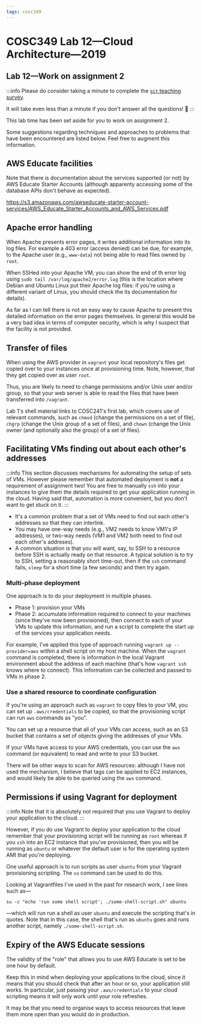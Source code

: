 ```yaml
---
tags: cosc349
---
```

# COSC349 Lab 12—Cloud Architecture—2019
## Lab 12—Work on assignment 2

[gitsurvey]: https://forms.office.com/Pages/ResponsePage.aspx?id=xe8lAv54KEmxV57ySAnpuqui8exv8e1Ps7Lrl2YV1z1UN0wzNVNHWlhLUVJRQzhQQ0kyUUVQNDBHOS4u

:::info
Please do consider taking a minute to complete the [`git` teaching survey][gitsurvey].

It will take even less than a minute if you don't answer all the questions! :tada:
:::

This lab time has been set aside for you to work on assignment 2.

Some suggestions regarding techniques and approaches to problems that have been encountered are listed below. Feel free to augment this information.

## AWS Educate facilities

Note that there is documentation about the services supported (or not) by AWS Educate Starter Accounts (although apparenty accessing some of the database APIs don't behave as expected).

https://s3.amazonaws.com/awseducate-starter-account-services/AWS_Educate_Starter_Accounts_and_AWS_Services.pdf

## Apache error handling

When Apache presents error pages, it writes additional information into its log files. For example a 403 error (access denied) can be due, for example, to the Apache user (e.g., `www-data`) not being able to read files owned by `root`.

When SSHed into your Apache VM, you can show the end of th error log using `sudo tail /var/log/apache2/error.log` (this is the location where Debian and Ubuntu Linux put their Apache log files: if you're using a different variant of Linux, you should check the its documentation for details).

As far as I can tell there is not an easy way to cause Apache to present this detailed information on the error pages themselves. In general this would be a very bad idea in terms of computer security, which is why I suspect that the facility is not provided.

## Transfer of files

When using the AWS provider in `vagrant` your local repository's files get copied over to your instances once at provisioning time. Note, however, that they get copied over as user `root`.

Thus, you are likely to need to change permissions and/or Unix user and/or group, so that your web server is able to read the files that have been transferred into `/vagrant`.

Lab 1's shell material links to COSC241's first lab, which covers use of relevant commands, such as `chmod` (change the permissions on a set of file), `chgrp` (change the Unix group of a set of files), and `chown` (change the Unix owner (and optionally also the group) of a set of files).

## Facilitating VMs finding out about each other's addresses

:::info
This section discusses mechanisms for automating the setup of sets of VMs. However please remember that automated deployment is **not** a requirement of assignment two! You are free to manually `ssh` into your instances to give them the details required to get your application running in the cloud. Having said that, automation is more convenient, but you don't want to get stuck on it.
:::

- It's a common problem that a set of VMs need to find out each other's addresses so that they can interlink.
- You may have one-way needs (e.g., VM2 needs to know VM1's IP addresses), or two-way needs (VM1 and VM2 both need to find out each other's addreses).
- A common situation is that you will want, say, to SSH to a resource before SSH is actually ready on that resource. A typical solution is to try to SSH, setting a reasonably short time-out, then if the `ssh` command fails, `sleep` for a short time (a few seconds) and then try again.

### Multi-phase deployment

One approach is to do your deployment in multiple phases.
- Phase 1: provision your VMs
- Phase 2: accumulate information required to connect to your machines (since they've now been provisioned), then connect to each of your VMs to update this information, and run a script to complete the start up of the services your application needs.

For example, I've applied this type of approach running `vagrant up --provider=aws` within a shell script on my host machine. When the `vagrant` command is completed, there is information in the local Vagrant environment about the address of each machine (that's how `vagrant ssh` knows where to connect). This information can be collected and passed to VMs in phase 2.

### Use a shared resource to coordinate configuration

If you're using an approach such as `vagrant` to copy files to your VM, you can set up `.aws/credentials` to be copied, so that the provisioning script can run `aws` commands as "you".

You can set up a resource that all of your VMs can access, such as an S3 bucket that contains a set of objects giving the addresses of your VMs.

If your VMs have access to your AWS credentials, you can use the `aws` command (or equivalent) to read and write to your S3 bucket.

There will be other ways to scan for AWS resources: although I have not used the mechanism, I believe that tags can be applied to EC2 instances, and would likely be able to be queried using the `aws` command.

## Permissions if using Vagrant for deployment

:::info
Note that it is absolutely not required that you use Vagrant to deploy your application to the cloud.
:::

However, if you do use Vagrant to deploy your application to the cloud remember that your provisioning script will be running as `root` whereas if you `ssh` into an EC2 instance that you've provisioned, then you will be running as `ubuntu` or whatever the default user is for the operating system AMI that you're deploying.

One useful approach is to run scripts as user `ubuntu` from your Vagrant provisioning scripting. The `su` command can be used to do this.

Looking at Vagrantfiles I've used in the past for research work, I see lines such as—
```
su -c "echo 'run some shell script'; ./some-shell-script.sh" ubuntu
```
—which will run run a shell as user `ubuntu` and execute the scripting that's in quotes. Note that in this case, the shell that's run as `ubuntu` goes and runs another script, namely `./some-shell-script.sh`.

## Expiry of the AWS Educate sessions

The validity of the "role" that allows you to use AWS Educate is set to be one hour by default.

Keep this in mind when deploying your applications to the cloud, since it means that you should check that after an hour or so, your application still works. In particular, just passing your `.aws/credentials` to your cloud scripting means it will only work until your role refreshes.

It may be that you need to organise ways to access resources that leave them more open than you would do in production.